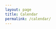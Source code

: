 ```yaml
---
layout: page
title: Calendar
permalink: /calendar/
---
```


<!-- Calendly inline widget begin -->
<div class="calendly-inline-widget" data-url="https://calendly.com/wgrover/meet" style="min-width:320px;height:1500px;"></div>
<script type="text/javascript" src="https://assets.calendly.com/assets/external/widget.js"></script>
<!-- Calendly inline widget end -->
